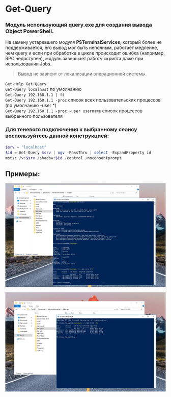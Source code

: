 # Get-Query
### Модуль использующий query.exe для создания вывода Object PowerShell.
На замену устаревшего модуля **PSTerminalServices**, который более не поддерживается, его вывод мог быть неполным, работает медленне, чем query и если при обработке в цикле происходит ошибка (например, RPC недоступен), модуль завершает работу скрипта даже при использовании Jobs.

> Вывод не зависит от локализации операционной системы.

`Get-Help Get-Query` \
`Get-Query localhost` по умолчанию \
`Get-Query 192.168.1.1 | ft` \
`Get-Query 192.168.1.1 -proc` список всех пользовательских процессов (по умолчанию -user *) \
`Get-Query 192.168.1.1 -proc -user username` список процессов выбранного пользователя

### Для теневого подключения к выбранному сеансу воспользуйтесь данной конструкцией:
```PowerShell
$srv = "localhost"
$id = Get-Query $srv | ogv -PassThru | select -ExpandProperty id
mstsc /v:$srv /shadow:$id /control /noconsentprompt
```

## Примеры:

![Image alt](https://github.com/Lifailon/Get-Query/blob/rsa/Screen/Get-Query-RU.jpg)

![Image alt](https://github.com/Lifailon/Get-Query/blob/rsa/Screen/Get-Query-EN.jpg)
